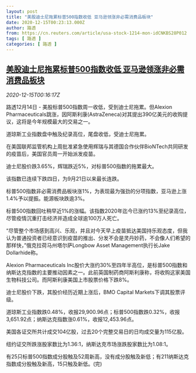 ```yaml
---
layout: post
title: "美股迪士尼拖累标普500指数收低 亚马逊领涨非必需消费品板块"
date: 2020-12-15T00:23:13.000Z
author: 路透
from: https://cn.reuters.com/article/usa-stock-1214-mon-idCNKBS28P012
tags: [ 路透 ]
categories: [ 路透 ]
---
```

<!--1607991793000-->
[美股迪士尼拖累标普500指数收低 亚马逊领涨非必需消费品板块](https://cn.reuters.com/article/usa-stock-1214-mon-idCNKBS28P012)
------

<div>
<div><i>2020-12-15T00:16:17Z</i></div><p>路透12月14日 - 美股标普500指数周一收低，受到迪士尼拖累。但Alexion Pharmaceuticals跳涨，因阿斯利康(AstraZeneca)对其提出390亿美元的收购提议，这将是今年规模最大的交易之一。</p><p>道琼斯工业指数盘中触及纪录高位，尾盘收低，受迪士尼拖累。</p><p>在美国联邦监管机构上周批准紧急使用辉瑞与其德国合作伙伴BioNTech共同研发的疫苗后，美国官员周一开始派发疫苗。</p><p>迪士尼股价跌3.65%，辉瑞跌近5%，对标普500指数的拖累最大。</p><p>该指数已连续下跌四日，为9月21日以来最长连跌。</p><p>标普500指数非必需消费品板块涨1%，为表现最为强劲的分项指数，亚马逊上涨1.4%予以提振。能源板块跌逾3%。</p><p>标普500指数回吐稍早近1%的涨幅。该指数2020年迄今已涨约13%至纪录高位，尽管疫情沉重打击经济并造成全球逾100万人死亡。</p><p>“尽管整个市场感到高兴、乐观，并且对今天早上疫苗抵达美国持乐观态度，但我认为普通投资者已经意识到疫苗的推出、分发不会是灵丹妙药，不会像人们希望的那样快，”俄克拉荷马州塔尔萨Longbow Asset Management执行长Jake Dollarhide称。</p><p>Alexion Pharmaceuticals Inc股价大涨约30%至四年半高位，是标普500指数和纳斯达克指数的主要推动因素之一。此前英国制药商阿斯利康称，将收购这家美国生物科技公司。而阿斯利康美国上市股票价格下跌8%。</p><p>迪士尼股价下跌，其股价经历近期上涨后，BMO Capital Markets下调其股票评级。</p><p>道琼斯工业指数跌0.48%，收报29,900.96点；标普500指数跌0.32%，收报3,651.92点；纳斯达克指数涨0.61%，收报12,453.96点。</p><p>美国各证交所共计成交104亿股，过去20个完整交易日的日均成交量为115亿股。</p><p>纽约证交所跌涨股家数比为1.36:1，纳斯达克市场涨跌股家数比为1.08:1。</p><p>有25只标普500指数成分股触及52周新高，没有成分股触及新低；有211纳斯达克指数成分股触及新高，15只触及新低。(完)</p>
</div>
